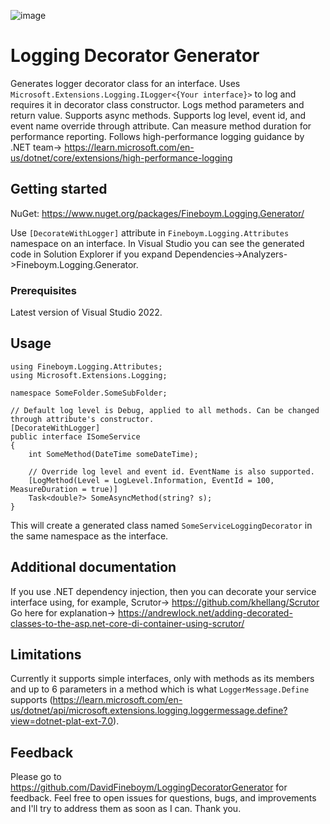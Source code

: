 ![image](https://github.com/DavidFineboym/LoggingDecoratorGenerator/actions/workflows/dotnet.yml/badge.svg?event=push)
# Logging Decorator Generator

Generates logger decorator class for an interface. Uses `Microsoft.Extensions.Logging.ILogger<{Your interface}>` to log and requires it in decorator class constructor.
Logs method parameters and return value. Supports async methods. Supports log level, event id, and event name override through attribute.
Can measure method duration for performance reporting.
Follows high-performance logging guidance by .NET team-> https://learn.microsoft.com/en-us/dotnet/core/extensions/high-performance-logging

## Getting started

NuGet: https://www.nuget.org/packages/Fineboym.Logging.Generator/

Use `[DecorateWithLogger]` attribute in `Fineboym.Logging.Attributes` namespace on an interface. In Visual Studio you can see the generated code in Solution Explorer if you expand Dependencies->Analyzers->Fineboym.Logging.Generator.

### Prerequisites

Latest version of Visual Studio 2022.

## Usage

```
using Fineboym.Logging.Attributes;
using Microsoft.Extensions.Logging;

namespace SomeFolder.SomeSubFolder;

// Default log level is Debug, applied to all methods. Can be changed through attribute's constructor.
[DecorateWithLogger]
public interface ISomeService
{
    int SomeMethod(DateTime someDateTime);

    // Override log level and event id. EventName is also supported.
    [LogMethod(Level = LogLevel.Information, EventId = 100, MeasureDuration = true)]
    Task<double?> SomeAsyncMethod(string? s);
}
```
This will create a generated class named `SomeServiceLoggingDecorator` in the same namespace as the interface.

## Additional documentation

If you use .NET dependency injection, then you can decorate your service interface using, for example, Scrutor-> https://github.com/khellang/Scrutor
Go here for explanation-> https://andrewlock.net/adding-decorated-classes-to-the-asp.net-core-di-container-using-scrutor/

## Limitations

Currently it supports simple interfaces, only with methods as its members and up to 6 parameters in a method which is what `LoggerMessage.Define` supports (https://learn.microsoft.com/en-us/dotnet/api/microsoft.extensions.logging.loggermessage.define?view=dotnet-plat-ext-7.0).

## Feedback

Please go to https://github.com/DavidFineboym/LoggingDecoratorGenerator for feedback. Feel free to open issues for questions, bugs, and improvements and I'll try to address them as soon as I can. Thank you.